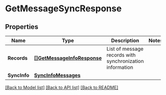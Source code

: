 # GetMessageSyncResponse

## Properties
Name | Type | Description | Notes
------------ | ------------- | ------------- | -------------
**Records** | [**[]GetMessageInfoResponse**](GetMessageInfoResponse.md) | List of message records with synchronization information | 
**SyncInfo** | [**SyncInfoMessages**](SyncInfoMessages.md) |  | 

[[Back to Model list]](../README.md#documentation-for-models) [[Back to API list]](../README.md#documentation-for-api-endpoints) [[Back to README]](../README.md)


